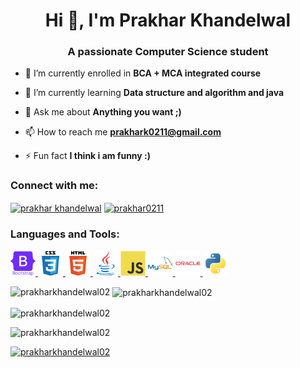 
<h1 align="center">Hi 👋, I'm Prakhar Khandelwal</h1>
<h3 align="center">A passionate Computer Science student</h3>

- 🔭 I’m currently enrolled in **BCA + MCA integrated course**

- 🌱 I’m currently learning **Data structure and algorithm and java**

- 💬 Ask me about **Anything you want ;)**

- 📫 How to reach me **prakhark0211@gmail.com**

- ⚡ Fun fact **I think i am funny :)**

<h3 align="left">Connect with me:</h3>
<p align="left">
<a href="https://linkedin.com/in/prakhar khandelwal" target="blank"><img align="center" src="https://raw.githubusercontent.com/rahuldkjain/github-profile-readme-generator/master/src/images/icons/Social/linked-in-alt.svg" alt="prakhar khandelwal" height="30" width="40" /></a>
<a href="https://www.hackerrank.com/prakhar0211" target="blank"><img align="center" src="https://raw.githubusercontent.com/rahuldkjain/github-profile-readme-generator/master/src/images/icons/Social/hackerrank.svg" alt="prakhar0211" height="30" width="40" /></a>
</p>

<h3 align="left">Languages and Tools:</h3>
<p align="left"> <a href="https://getbootstrap.com" target="_blank" rel="noreferrer"> <img src="https://raw.githubusercontent.com/devicons/devicon/master/icons/bootstrap/bootstrap-plain-wordmark.svg" alt="bootstrap" width="40" height="40"/> </a> <a href="https://www.w3schools.com/css/" target="_blank" rel="noreferrer"> <img src="https://raw.githubusercontent.com/devicons/devicon/master/icons/css3/css3-original-wordmark.svg" alt="css3" width="40" height="40"/> </a> <a href="https://www.w3.org/html/" target="_blank" rel="noreferrer"> <img src="https://raw.githubusercontent.com/devicons/devicon/master/icons/html5/html5-original-wordmark.svg" alt="html5" width="40" height="40"/> </a> <a href="https://www.java.com" target="_blank" rel="noreferrer"> <img src="https://raw.githubusercontent.com/devicons/devicon/master/icons/java/java-original.svg" alt="java" width="40" height="40"/> </a> <a href="https://developer.mozilla.org/en-US/docs/Web/JavaScript" target="_blank" rel="noreferrer"> <img src="https://raw.githubusercontent.com/devicons/devicon/master/icons/javascript/javascript-original.svg" alt="javascript" width="40" height="40"/> </a> <a href="https://www.mysql.com/" target="_blank" rel="noreferrer"> <img src="https://raw.githubusercontent.com/devicons/devicon/master/icons/mysql/mysql-original-wordmark.svg" alt="mysql" width="40" height="40"/> </a> <a href="https://www.oracle.com/" target="_blank" rel="noreferrer"> <img src="https://raw.githubusercontent.com/devicons/devicon/master/icons/oracle/oracle-original.svg" alt="oracle" width="40" height="40"/> </a> <a href="https://www.python.org" target="_blank" rel="noreferrer"> <img src="https://raw.githubusercontent.com/devicons/devicon/master/icons/python/python-original.svg" alt="python" width="40" height="40"/> </a> </p>

<p><img align="left" src="https://github-readme-stats.vercel.app/api/top-langs?username=prakharkhandelwal02&show_icons=true&locale=en&layout=compact" alt="prakharkhandelwal02" /></p>

<p>&nbsp;<img align="center" src="https://github-readme-stats.vercel.app/api?username=prakharkhandelwal02&show_icons=true&locale=en" alt="prakharkhandelwal02" /></p>

<p><img align="center" src="https://github-readme-streak-stats.herokuapp.com/?user=prakharkhandelwal02&" alt="prakharkhandelwal02" /></p>

<p align="left"> <img src="https://komarev.com/ghpvc/?username=prakharkhandelwal02&label=Profile%20views&color=0e75b6&style=flat" alt="prakharkhandelwal02" /> </p>

<p align="left"> <a href="https://github.com/ryo-ma/github-profile-trophy"><img src="https://github-profile-trophy.vercel.app/?username=prakharkhandelwal02" alt="prakharkhandelwal02" /></a> </p>


